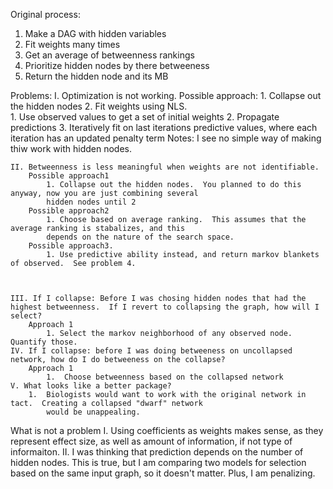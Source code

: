 Original process:
1. Make a DAG with hidden variables
2. Fit weights many times
3. Get an average of betweenness rankings
4. Prioritize hidden nodes by there betweeness
5. Return the hidden node and its MB

Problems:
	I. Optimization is not working.  Possible approach:
		1.  Collapse out the hidden nodes
		2.  Fit weights using NLS.  
			1. Use observed values to get a set of initial weights
			2. Propagate predictions
			3. Iteratively fit on last iterations predictive values, where each iteration has an updated penalty term 
		Notes: I see no simple way of making thiw work with hidden nodes.
		
	II. Betweenness is less meaningful when weights are not identifiable.  
		Possible approach1
			1. Collapse out the hidden nodes.  You planned to do this anyway, now you are just combining several 
			hidden nodes until 2
		Possible approach2
			1. Choose based on average ranking.  This assumes that the average ranking is stabalizes, and this
			depends on the nature of the search space.  
		Possible approach3.  
			1. Use predictive ability instead, and return markov blankets of observed.  See problem 4.



	III. If I collapse: Before I was chosing hidden nodes that had the highest betweenness.  If I revert to collapsing the graph, how will I select? 
		Approach 1
			1. Select the markov neighborhood of any observed node.  Quantify those.
	IV. If I collapse: before I was doing betweeness on uncollapsed network, how do I do betweeness on the collapse?
		Approach 1
			1.  Choose betweenness based on the collapsed network
	V. What looks like a better package?
		1.  Biologists would want to work with the original network in tact.  Creating a collapsed "dwarf" network
			would be unappealing.



What is not a problem
	I. Using coefficients as weights makes sense, as they represent effect size, as well as amount of information, if not type of informaiton.
	II.  I was thinking that prediction depends on the number of hidden nodes.  This is true, but I am comparing two models for selection based on the same input graph, so it doesn't matter.  Plus, I am penalizing.